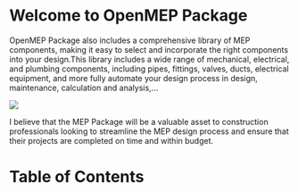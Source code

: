 # Welcome to OpenMEP Package

OpenMEP Package also includes a comprehensive library of MEP components, making it easy to select and incorporate the right components into your design.This library includes a wide range of mechanical, electrical, and plumbing components, including pipes, fittings, valves, ducts, electrical equipment, and more fully automate your design process in design, maintenance, calculation and analysis,...

![](https://github.com/chuongmep/OpenMEP/raw/dev/docs/img/openmep.png)

I believe that the MEP Package will be a valuable asset to construction professionals looking to streamline the MEP design process and ensure that their projects are completed on time and within budget.

# Table of Contents

```{tableofcontents}
```
